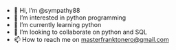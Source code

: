 - 👋 Hi, I’m @sympathy88
- 👀 I’m interested in python programming
- 🌱 I’m currently learning python
- 💞️ I’m looking to collaborate on python and SQL
- 📫 How to reach me on masterfranktonero@gmail.com

<!---
sympathy88/sympathy88 is a ✨ special ✨ repository because its `README.md` (this file) appears on your GitHub profile.
You can click the Preview link to take a look at your changes.
--->
